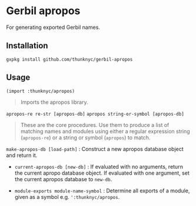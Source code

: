 # Gerbil apropos
For generating exported Gerbil names.

## Installation

```
gxpkg install github.com/thunknyc/gerbil-apropos
```

## Usage

`(import :thunknyc/apropos)`

> Imports the apropos library.

`apropos-re re-str [apropos-db]`
`apropos string-or-symbol [apropos-db]`

> These are the core procedures. Use them to produce a list of matching
names and modules using either a regular expression string
(`apropos-re`) or a string or symbol (`apropos`) to match.

`make-apropos-db [load-path]`
: Construct a new apropos database object and return it.

* `current-apropos-db [new-db]`
: If evaluated with no arguments, return the current apropo database
object. If evaluated with one argument, set the current apropos
database to `new-db`.

* `module-exports module-name-symbol`
: Determine all exports of a module, given as a symbol
e.g. `':thunknyc/apropos`.
